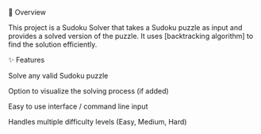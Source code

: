 📌 Overview

This project is a Sudoku Solver that takes a Sudoku puzzle as input and provides a solved version of the puzzle. It uses [backtracking algorithm] to find the solution efficiently.

✨ Features

Solve any valid Sudoku puzzle

Option to visualize the solving process (if added)

Easy to use interface / command line input

Handles multiple difficulty levels (Easy, Medium, Hard)
